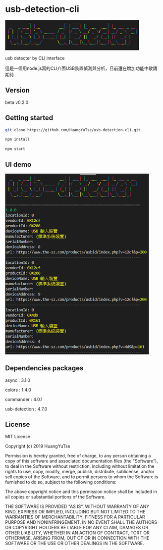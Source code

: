 # usb-detection-cli
![logo of usb-detection-cli](logo.png)

usb detecter by CLI interface 

這是一個用node.js寫的CLI介面USB裝置偵測與分析，目前還在增加功能中敬請期待
## Version
beta
v0.2.0
## Getting started

```bash
git clone https://github.com/HuangYuTse/usb-detection-cli.git 
```
```bash
npm install
```
```bash
npm start
```
## UI demo
![UI of usb-detection-cli](UI.png)
## Dependencies packages
 async : 3.1.0

 colors : 1.4.0

 commander : 4.0.1

 usb-detection : 4.7.0
## License
MIT License

Copyright (c) 2019 HuangYuTse

Permission is hereby granted, free of charge, to any person obtaining a copy
of this software and associated documentation files (the "Software"), to deal
in the Software without restriction, including without limitation the rights
to use, copy, modify, merge, publish, distribute, sublicense, and/or sell
copies of the Software, and to permit persons to whom the Software is
furnished to do so, subject to the following conditions:

The above copyright notice and this permission notice shall be included in all
copies or substantial portions of the Software.

THE SOFTWARE IS PROVIDED "AS IS", WITHOUT WARRANTY OF ANY KIND, EXPRESS OR
IMPLIED, INCLUDING BUT NOT LIMITED TO THE WARRANTIES OF MERCHANTABILITY,
FITNESS FOR A PARTICULAR PURPOSE AND NONINFRINGEMENT. IN NO EVENT SHALL THE
AUTHORS OR COPYRIGHT HOLDERS BE LIABLE FOR ANY CLAIM, DAMAGES OR OTHER
LIABILITY, WHETHER IN AN ACTION OF CONTRACT, TORT OR OTHERWISE, ARISING FROM,
OUT OF OR IN CONNECTION WITH THE SOFTWARE OR THE USE OR OTHER DEALINGS IN THE
SOFTWARE.